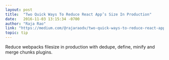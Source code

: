 ```yaml
---
layout: post
title:  "Two Quick Ways To Reduce React App’s Size In Production"
date:   2016-11-03 13:15:34 -0700
author: "Raja Rao"
link: "https://medium.com/@rajaraodv/two-quick-ways-to-reduce-react-apps-size-in-production-82226605771a#.6cvtrp8ij"
topic: tip
---
```


Reduce webpacks filesize in production with dedupe, define, minify and merge chunks plugins.